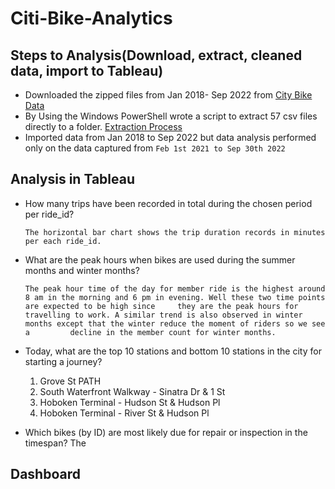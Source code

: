 # Citi-Bike-Analytics

## Steps to Analysis(Download, extract, cleaned data, import to Tableau)
* Downloaded the zipped files from Jan 2018- Sep 2022 from [City Bike Data](https://ride.citibikenyc.com/system-data)
* By Using the Windows PowerShell wrote a script to extract 57 csv files directly to a folder. [Extraction Process](https://stackoverflow.com/questions/28448202/i-want-to-extract-all-zip-files-in-a-given-directory-in-temp-using-powershell)
* Imported data from Jan 2018 to Sep 2022 but data analysis performed only on the data captured from `Feb 1st 2021 to Sep 30th 2022`

## Analysis in Tableau
* How many trips have been recorded in total during the chosen period per ride_id?
  
  `The horizontal bar chart shows the trip duration records in minutes per each ride_id.` 

* What are the peak hours when bikes are used during the summer months and winter months?
  
  `The peak hour time of the day for member ride is the highest around 8 am in the morning and 6 pm in evening. Well these two time points are expected to be high since     they are the peak hours for travelling to work. A similar trend is also observed in winter months except that the winter reduce the moment of riders so we see a         decline in the member count for winter months.`

* Today, what are the top 10 stations and bottom 10 stations in the city for starting a journey?
     1. Grove St PATH
     2. South Waterfront Walkway - Sinatra Dr & 1 St
     3. Hoboken Terminal - Hudson St & Hudson Pl
     4. Hoboken Terminal - River St & Hudson Pl
     
     
     
* Which bikes (by ID) are most likely due for repair or inspection in the timespan?
  The 
## Dashboard
